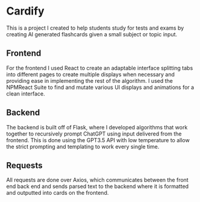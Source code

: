 # Cardify

This is a project I created to help students study for tests and exams by creating AI generated flashcards given a small subject or topic input.

## Frontend
For the frontend I used React to create an adaptable interface splitting tabs into different pages to create multiple displays when necessary and providing ease in implementing the rest of the algorithm. I used the NPMReact Suite to find and mutate various UI displays and animations for a clean interface. 


## Backend
The backend is built off of Flask, where I developed algorithms that work together to recursively prompt ChatGPT using input delivered from the frontend. This is done using the GPT3.5 API with low temperature to allow the strict prompting and templating to work every single time.


## Requests
All requests are done over Axios, which communicates between the front end back end and sends parsed text to the backend where it is formatted and outputted into cards on the frontend.
 
